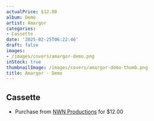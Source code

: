 ```yaml
---
actualPrice: $12.00
album: Demo
artist: Amargor
categories:
- Cassette
date: '2025-02-25T06:22:46'
draft: false
images:
- /images/covers/amargor-demo.png
inStock: true
thumbnailImage: /images/covers/amargor-demo-thumb.png
title: Amargor - Demo
---
```


## Cassette
* Purchase from [NWN Productions](http://shop.nwnprod.com/index.php?route=product/product&path=73&product_id=54677&sort=pd.name&order=ASC) for $12.00
